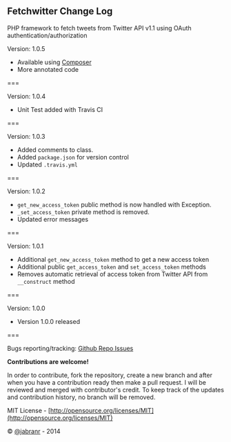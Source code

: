 ## Fetchwitter Change Log

PHP framework to fetch tweets from Twitter API v1.1 using OAuth authentication/authorization


Version: 1.0.5

+ Available using [Composer](http://getcomposer.org)
+ More annotated code

===

Version: 1.0.4

+ Unit Test added with Travis CI

===

Version: 1.0.3

+ Added comments to class.
+ Added `package.json` for version control
+ Updated `.travis.yml`

===

Version: 1.0.2

+ `get_new_access_token` public method is now handled with Exception.
+ `_set_access_token` private method is removed.
+ Updated error messages

===

Version: 1.0.1

+ Additional `get_new_access_token` method to get a new access token
+ Additional public `get_access_token` and `set_access_token` methods
+ Removes automatic retrieval of access token from Twitter API from `__construct` method

===


Version: 1.0.0

+ Version 1.0.0 released


===

Bugs reporting/tracking: [Github Repo Issues](https://github.com/jabranr/fetchwitter/issues)

**Contributions are welcome!**

In order to contribute, fork the repository, create a new branch and after when you have a contribution ready then make a pull request. I will be reviewed and merged with contributor's credit. To keep track of the updates and contribution history, no branch will be removed.

MIT License - [http://opensource.org/licenses/MIT](http://opensource.org/licenses/MIT)

&copy; [@jabranr](https://twitter.com/jabranr) - 2014